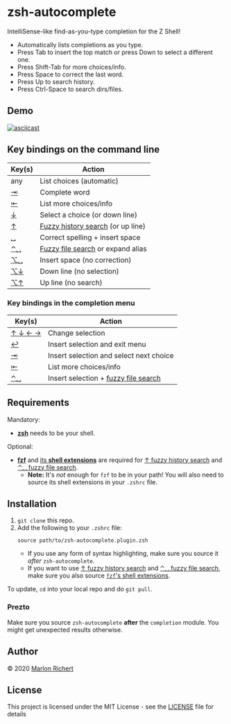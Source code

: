 # zsh-autocomplete
IntelliSense-like find-as-you-type completion for the Z Shell!
* Automatically lists completions as you type.
* Press Tab to insert the top match or press Down to select a different one.
* Press Shift-Tab for more choices/info.
* Press Space to correct the last word.
* Press Up to search history.
* Press Ctrl-Space to search dirs/files.


## Demo
[![asciicast](https://asciinema.org/a/ZKC8EXNp1Xw1z8wjs9kVqRoJN.svg)](https://asciinema.org/a/ZKC8EXNp1Xw1z8wjs9kVqRoJN)


## Key bindings on the command line
| Key(s) | Action |
| --- | --- |
| any | List choices (automatic) |
| [⇥](# "tab") | Complete word |
| [⇤](# "shift + tab") | List more choices/info |
| [↓](# "down arrow") | Select a choice (or down line) |
| [↑](# "up arrow") | [Fuzzy history search](#requirements) (or up line) |
| [␣](# "space") | Correct spelling + insert space |
| [⌃␣](# "ctrl + space") | [Fuzzy file search](#requirements) or expand alias |
| [⌥␣](# "alt/esc + space") | Insert space (no correction) |
| [⌥↓](# "alt/esc + down arrow") | Down line (no selection) |
| [⌥↑](# "alt/esc + up arrow") | Up line (no search) |

### Key bindings in the completion menu
| Key(s) | Action |
| --- | --- |
| [↑ ↓ ← →](# "arrow keys") | Change selection |
| [↩︎](# "enter") | Insert selection and exit menu |
| [⇥](# "tab") | Insert selection and select next choice |
| [⇤](# "shift + tab") | List more choices/info |
| [⌃␣](# "ctrl + space") | Insert selection + [fuzzy file search](#requirements) |


## Requirements
Mandatory:
* [**zsh**](http://zsh.sourceforge.net) needs to be your shell.

Optional:
* [**fzf**](https://github.com/junegunn/fzf) and
  [its **shell extensions**](https://github.com/junegunn/fzf#installation) are required for
  [↑ fuzzy history search](#key-bindings "up arrow") and
  [⌃␣ fuzzy file search](#key-bindings "ctrl + space").
  * **Note:** It's _not_ enough for `fzf` to be in your path! You will also need to source its
    shell extensions in your `.zshrc` file.


## Installation

1. `git clone` this repo.
1. Add the following to your `.zshrc` file:
   ```shell
   source path/to/zsh-autocomplete.plugin.zsh
   ```
   * If you use any form of syntax highlighting, make sure you source it _after_
     `zsh-autocomplete`.
   * If you want to use [↑ fuzzy history search](#key-bindings "up arrow") and
     [⌃␣ fuzzy file search](#key-bindings "ctrl + space"), make sure you also source
     [`fzf`'s shell extensions](https://github.com/junegunn/fzf#installation).

To update, `cd` into your local repo and do `git pull`.

### Prezto
Make sure you source `zsh-autocomplete` **after** the `completion` module. You might get
unexpected results otherwise.


## Author
© 2020 [Marlon Richert](/marlonrichert)


## License
This project is licensed under the MIT License - see the [LICENSE](/marlonrichert/.config/LICENSE)
file for details
